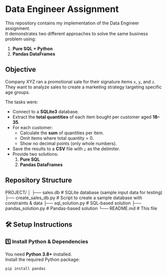 # Data Engineer Assignment

This repository contains my implementation of the Data Engineer assignment.  
It demonstrates two different approaches to solve the same business problem using:
1. **Pure SQL + Python**  
2. **Pandas DataFrames**  

## Objective

Company XYZ ran a promotional sale for their signature items `x`, `y`, and `z`.  
They want to analyze sales to create a marketing strategy targeting specific age groups.

The tasks were:
- Connect to a **SQLite3** database.
- Extract the **total quantities** of each item bought per customer aged **18–35**.
- For each customer:
  - Calculate the **sum** of quantities per item.
  - Omit items where total quantity = 0.
  - Show no decimal points (only whole numbers).
- Save the results to a **CSV** file with **`;`** as the delimiter.
- Provide two solutions:
  1. **Pure SQL**  
  2. **Pandas DataFrames**  

## Repository Structure
PROJECT/
│
├── sales.db # SQLite database (sample input data for testing)
├── create_sales_db.py # Script to create a sample database with constraints & data
├── sql_solution.py # SQL-based solution
├── pandas_solution.py # Pandas-based solution
└── README.md # This file

## 🛠 Setup Instructions

### 1️⃣ Install Python & Dependencies

You need **Python 3.8+** installed.  
Install the required Python package:
```bash
pip install pandas
